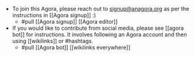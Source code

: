 - To join this Agora, please reach out to signup@anagora.org as per the instructions in [[Agora signup]] :)
  - #pull [[Agora signup]] [[Agora editor]]
- If you would like to contribute from social media, please see [[agora bot]] for instructions. It involves following an Agora account and then using [[wikilinks]] or #hashtags.
  - #pull [[Agora bot]] [[wikilinks everywhere]]
